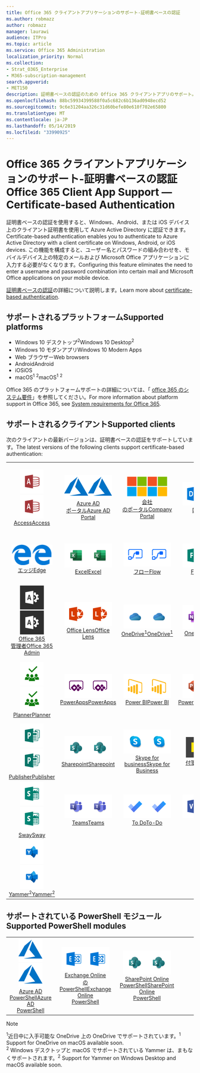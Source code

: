 ```yaml
---
title: Office 365 クライアントアプリケーションのサポート-証明書ベースの認証
ms.author: robmazz
author: robmazz
manager: laurawi
audience: ITPro
ms.topic: article
ms.service: Office 365 Administration
localization_priority: Normal
ms.collection:
- Strat_O365_Enterprise
- M365-subscription-management
search.appverid:
- MET150
description: 証明書ベースの認証のための Office 365 クライアントアプリのサポート。
ms.openlocfilehash: 88bc59934399588f0a5c682c6b136ad0948ecd52
ms.sourcegitcommit: 9c6e31204aa326c31d60befe80e610f702e65800
ms.translationtype: MT
ms.contentlocale: ja-JP
ms.lasthandoff: 05/14/2019
ms.locfileid: "33990925"
---
```

# <a name="office-365-client-app-support--certificate-based-authentication"></a><span data-ttu-id="0c843-103">Office 365 クライアントアプリケーションのサポート-証明書ベースの認証</span><span class="sxs-lookup"><span data-stu-id="0c843-103">Office 365 Client App Support — Certificate-based Authentication</span></span>

<span data-ttu-id="0c843-104">証明書ベースの認証を使用すると、Windows、Android、または iOS デバイス上のクライアント証明書を使用して Azure Active Directory に認証できます。</span><span class="sxs-lookup"><span data-stu-id="0c843-104">Certificate-based authentication enables you to authenticate to Azure Active Directory with a client certificate on Windows, Android, or iOS devices.</span></span> <span data-ttu-id="0c843-105">この機能を構成すると、ユーザー名とパスワードの組み合わせを、モバイルデバイス上の特定のメールおよび Microsoft Office アプリケーションに入力する必要がなくなります。</span><span class="sxs-lookup"><span data-stu-id="0c843-105">Configuring this feature eliminates the need to enter a username and password combination into certain mail and Microsoft Office applications on your mobile device.</span></span>

<span data-ttu-id="0c843-106">[証明書ベースの認証](https://docs.microsoft.com/azure/active-directory/authentication/active-directory-certificate-based-authentication-get-started)の詳細について説明します。</span><span class="sxs-lookup"><span data-stu-id="0c843-106">Learn more about [certificate-based authentication](https://docs.microsoft.com/azure/active-directory/authentication/active-directory-certificate-based-authentication-get-started).</span></span>

## <a name="supported-platforms"></a><span data-ttu-id="0c843-107">サポートされるプラットフォーム</span><span class="sxs-lookup"><span data-stu-id="0c843-107">Supported platforms</span></span>

 - <span data-ttu-id="0c843-108">Windows 10 デスクトップ<sup>2</sup></span><span class="sxs-lookup"><span data-stu-id="0c843-108">Windows 10 Desktop<sup>2</sup></span></span>
 - <span data-ttu-id="0c843-109">Windows 10 モダンアプリ</span><span class="sxs-lookup"><span data-stu-id="0c843-109">Windows 10 Modern Apps</span></span>
 - <span data-ttu-id="0c843-110">Web ブラウザー</span><span class="sxs-lookup"><span data-stu-id="0c843-110">Web browsers</span></span>
 - <span data-ttu-id="0c843-111">Android</span><span class="sxs-lookup"><span data-stu-id="0c843-111">Android</span></span>
 - <span data-ttu-id="0c843-112">iOS</span><span class="sxs-lookup"><span data-stu-id="0c843-112">iOS</span></span>
 - <span data-ttu-id="0c843-113">macOS<sup>1</sup> <sup>2</sup></span><span class="sxs-lookup"><span data-stu-id="0c843-113">macOS<sup>1</sup> <sup>2</sup></span></span>

<span data-ttu-id="0c843-114">Office 365 のプラットフォームサポートの詳細については、「 [office 365 のシステム要件](https://products.office.com/office-system-requirements)」を参照してください。</span><span class="sxs-lookup"><span data-stu-id="0c843-114">For more information about platform support in Office 365, see [System requirements for Office 365](https://products.office.com/office-system-requirements).</span></span>

## <a name="supported-clients"></a><span data-ttu-id="0c843-115">サポートされるクライアント</span><span class="sxs-lookup"><span data-stu-id="0c843-115">Supported clients</span></span>

<span data-ttu-id="0c843-116">次のクライアントの最新バージョンは、証明書ベースの認証をサポートしています。</span><span class="sxs-lookup"><span data-stu-id="0c843-116">The latest versions of the following clients support certificate-based authentication:</span></span>

| | | | | | |
|:---:|:---:|:---:|:---:|:---:|:---:|
| <span data-ttu-id="0c843-117">![アクセスアイコン](media/o365-access-64x64.png)</span><span class="sxs-lookup"><span data-stu-id="0c843-117">![Access icon](media/o365-access-64x64.png)</span></span> <br> [<span data-ttu-id="0c843-118">Access</span><span class="sxs-lookup"><span data-stu-id="0c843-118">Access</span></span>](https://products.office.com/access) | <span data-ttu-id="0c843-119">![Azure アイコン](media/o365-azure-64x64.png)</span><span class="sxs-lookup"><span data-stu-id="0c843-119">![Azure icon](media/o365-azure-64x64.png)</span></span> <br> [<span data-ttu-id="0c843-120">Azure AD <br>ポータル</span><span class="sxs-lookup"><span data-stu-id="0c843-120">Azure AD <br> Portal </span></span>](https://azure.microsoft.com/features/azure-portal/) | <span data-ttu-id="0c843-121">![会社のポータルのアイコン](media/o365-microsoft-64x64.png)</span><span class="sxs-lookup"><span data-stu-id="0c843-121">![Company portal icon](media/o365-microsoft-64x64.png)</span></span> <br> [<span data-ttu-id="0c843-122">会社<br>のポータル</span><span class="sxs-lookup"><span data-stu-id="0c843-122">Company <br> Portal </span></span>](https://docs.microsoft.com/intune-user-help/sign-in-to-the-company-portal) | <span data-ttu-id="0c843-123">![Delve アイコン](media/o365-delve-64x64.png)</span><span class="sxs-lookup"><span data-stu-id="0c843-123">![Delve icon](media/o365-delve-64x64.png)</span></span> <br> [<span data-ttu-id="0c843-124">Delve</span><span class="sxs-lookup"><span data-stu-id="0c843-124">Delve</span></span>](https://products.office.com/business/intelligent-search) | <span data-ttu-id="0c843-125">![Dynamics 365 アイコン](media/o365-dynamics365-64x64.png)</span><span class="sxs-lookup"><span data-stu-id="0c843-125">![Dynamics 365 icon](media/o365-dynamics365-64x64.png)</span></span> <br> [<span data-ttu-id="0c843-126">Dynamics 365</span><span class="sxs-lookup"><span data-stu-id="0c843-126">Dynamics 365</span></span>](https://dynamics.microsoft.com) 
| <span data-ttu-id="0c843-127">![エッジアイコン](media/o365-edge-64x64.png)</span><span class="sxs-lookup"><span data-stu-id="0c843-127">![Edge icon](media/o365-edge-64x64.png)</span></span> <br> [<span data-ttu-id="0c843-128">エッジ</span><span class="sxs-lookup"><span data-stu-id="0c843-128">Edge</span></span>](https://www.microsoft.com/windows/microsoft-edge) | <span data-ttu-id="0c843-129">![[Excel] アイコン](media/o365-excel-64x64.png)</span><span class="sxs-lookup"><span data-stu-id="0c843-129">![Excel icon](media/o365-excel-64x64.png)</span></span> <br> [<span data-ttu-id="0c843-130">Excel</span><span class="sxs-lookup"><span data-stu-id="0c843-130">Excel</span></span>](https://products.office.com/excel) | <span data-ttu-id="0c843-131">![フローアイコン](media/o365-flow-64x64.png)</span><span class="sxs-lookup"><span data-stu-id="0c843-131">![Flow icon](media/o365-flow-64x64.png)</span></span> <br> [<span data-ttu-id="0c843-132">フロー</span><span class="sxs-lookup"><span data-stu-id="0c843-132">Flow</span></span>](https://flow.microsoft.com) | <span data-ttu-id="0c843-133">![フォームアイコン](media/o365-forms-64x64.png)</span><span class="sxs-lookup"><span data-stu-id="0c843-133">![Forms icon](media/o365-forms-64x64.png)</span></span> <br> [<span data-ttu-id="0c843-134">Forms</span><span class="sxs-lookup"><span data-stu-id="0c843-134">Forms</span></span>](https://flow.microsoft.com/connectors/shared_microsoftforms/microsoft-forms/) | <span data-ttu-id="0c843-135">![Kaizala アイコン](media/o365-kaizala-64x64.png)</span><span class="sxs-lookup"><span data-stu-id="0c843-135">![Kaizala icon](media/o365-kaizala-64x64.png)</span></span> <br> [<span data-ttu-id="0c843-136">Kaizala</span><span class="sxs-lookup"><span data-stu-id="0c843-136">Kaizala</span></span>](https://products.office.com/en/business/microsoft-kaizala) 
| <span data-ttu-id="0c843-137">![Office 365 管理者アイコン](media/o365-o365admin-64x64.png)</span><span class="sxs-lookup"><span data-stu-id="0c843-137">![Office 365 Admin icon](media/o365-o365admin-64x64.png)</span></span> <br> [<span data-ttu-id="0c843-138">Office 365 <br>管理者</span><span class="sxs-lookup"><span data-stu-id="0c843-138">Office 365 <br> Admin</span></span>](https://products.office.com/business/manage-office-365-admin-app) | <span data-ttu-id="0c843-139">![レンズアイコン](media/o365-lens-64x64.png)</span><span class="sxs-lookup"><span data-stu-id="0c843-139">![Lens icon](media/o365-lens-64x64.png)</span></span> <br> [<span data-ttu-id="0c843-140">Office Lens</span><span class="sxs-lookup"><span data-stu-id="0c843-140">Office Lens</span></span>](https://www.microsoft.com/p/office-lens/9wzdncrfj3t8?activetab=pivot%3Aoverviewtab) | <span data-ttu-id="0c843-141">![OneDrive for Business アイコン](media/o365-OneDrive-64x64.png)</span><span class="sxs-lookup"><span data-stu-id="0c843-141">![OneDrive for Business icon](media/o365-OneDrive-64x64.png)</span></span> <br> [<span data-ttu-id="0c843-142">OneDrive<sup>1</sup></span><span class="sxs-lookup"><span data-stu-id="0c843-142">OneDrive<sup>1</sup></span></span>](https://products.office.com/onedrive-for-business/online-cloud-storage) |  <span data-ttu-id="0c843-143">![OneNote アイコン](media/o365-OneNote-64x64.png)</span><span class="sxs-lookup"><span data-stu-id="0c843-143">![OneNote icon](media/o365-OneNote-64x64.png)</span></span> <br> [<span data-ttu-id="0c843-144">OneNote</span><span class="sxs-lookup"><span data-stu-id="0c843-144">OneNote</span></span>](https://products.office.com/onenote) | <span data-ttu-id="0c843-145">![Outlook アイコン](media/o365-outlook-64x64.png)</span><span class="sxs-lookup"><span data-stu-id="0c843-145">![Outlook icon](media/o365-outlook-64x64.png)</span></span> <br> [<span data-ttu-id="0c843-146">Outlook</span><span class="sxs-lookup"><span data-stu-id="0c843-146">Outlook</span></span>](https://products.office.com/outlook) 
| <span data-ttu-id="0c843-147">![Planner アイコン](media/o365-planner-64x64.png)</span><span class="sxs-lookup"><span data-stu-id="0c843-147">![Planner icon](media/o365-planner-64x64.png)</span></span> <br> [<span data-ttu-id="0c843-148">Planner</span><span class="sxs-lookup"><span data-stu-id="0c843-148">Planner</span></span>](https://products.office.com/business/task-management-software) | <span data-ttu-id="0c843-149">![PowerApps アイコン](media/o365-powerapps-64x64.png)</span><span class="sxs-lookup"><span data-stu-id="0c843-149">![PowerApps icon](media/o365-powerapps-64x64.png)</span></span> <br> [<span data-ttu-id="0c843-150">PowerApps</span><span class="sxs-lookup"><span data-stu-id="0c843-150">PowerApps </span></span>](https://powerapps.microsoft.com) | <span data-ttu-id="0c843-151">![PowerBI アイコン](media/o365-powerbi-64x64.png)</span><span class="sxs-lookup"><span data-stu-id="0c843-151">![PowerBI icon](media/o365-powerbi-64x64.png)</span></span> <br> [<span data-ttu-id="0c843-152">Power BI</span><span class="sxs-lookup"><span data-stu-id="0c843-152">Power BI</span></span>](https://powerbi.microsoft.com)| <span data-ttu-id="0c843-153">![[PowerPoint] アイコン](media/o365-powerpoint-64x64.png)</span><span class="sxs-lookup"><span data-stu-id="0c843-153">![PowerPoint icon](media/o365-powerpoint-64x64.png)</span></span> <br> [<span data-ttu-id="0c843-154">PowerPoint</span><span class="sxs-lookup"><span data-stu-id="0c843-154">PowerPoint</span></span>](https://products.office.com/powerpoint) | <span data-ttu-id="0c843-155">![プロジェクトアイコン](media/o365-project-64x64.png)</span><span class="sxs-lookup"><span data-stu-id="0c843-155">![Project icon](media/o365-project-64x64.png)</span></span> <br> [<span data-ttu-id="0c843-156">プロジェクト</span><span class="sxs-lookup"><span data-stu-id="0c843-156">Project</span></span>](https://products.office.com/project) 
| <span data-ttu-id="0c843-157">![Publisher のアイコン](media/o365-publisher-64x64.png)</span><span class="sxs-lookup"><span data-stu-id="0c843-157">![Publisher icon](media/o365-publisher-64x64.png)</span></span> <br> [<span data-ttu-id="0c843-158">Publisher</span><span class="sxs-lookup"><span data-stu-id="0c843-158">Publisher</span></span>](https://products.office.com/publisher) | <span data-ttu-id="0c843-159">![SharePoint アイコン](media/o365-sharepoint-64x64.png)</span><span class="sxs-lookup"><span data-stu-id="0c843-159">![SharePoint icon](media/o365-sharepoint-64x64.png)</span></span> <br> [<span data-ttu-id="0c843-160">Sharepoint</span><span class="sxs-lookup"><span data-stu-id="0c843-160">Sharepoint</span></span>](https://products.office.com/sharepoint) | <span data-ttu-id="0c843-161">![Skype for Business アイコン](media/o365-skypeforbusiness-64x64.png)</span><span class="sxs-lookup"><span data-stu-id="0c843-161">![Skype for Business icon](media/o365-skypeforbusiness-64x64.png)</span></span> <br> [<span data-ttu-id="0c843-162">Skype for <br> business</span><span class="sxs-lookup"><span data-stu-id="0c843-162">Skype for <br> Business</span></span>](https://www.skype.com/business/) | <span data-ttu-id="0c843-163">![付箋アイコン](media/o365-stickynotes-64x64.png)</span><span class="sxs-lookup"><span data-stu-id="0c843-163">![Sticky Notes icon](media/o365-stickynotes-64x64.png)</span></span> <br> [<span data-ttu-id="0c843-164">付箋</span><span class="sxs-lookup"><span data-stu-id="0c843-164">Sticky Notes</span></span>](https://www.microsoft.com/p/microsoft-sticky-notes/9nblggh4qghw) | <span data-ttu-id="0c843-165">![ストリームアイコン](media/o365-stream-64x64.png)</span><span class="sxs-lookup"><span data-stu-id="0c843-165">![Stream icon](media/o365-stream-64x64.png)</span></span> <br> [<span data-ttu-id="0c843-166">Stream</span><span class="sxs-lookup"><span data-stu-id="0c843-166">Stream</span></span>](https://stream.microsoft.com) 
| <span data-ttu-id="0c843-167">![Sway アイコン](media/o365-sway-64x64.png)</span><span class="sxs-lookup"><span data-stu-id="0c843-167">![Sway icon](media/o365-sway-64x64.png)</span></span> <br> [<span data-ttu-id="0c843-168">Sway</span><span class="sxs-lookup"><span data-stu-id="0c843-168">Sway</span></span>](https://sway.com) | <span data-ttu-id="0c843-169">![Teams アイコン](media/o365-teams-64x64.png)</span><span class="sxs-lookup"><span data-stu-id="0c843-169">![Teams icon](media/o365-teams-64x64.png)</span></span> <br> [<span data-ttu-id="0c843-170">Teams</span><span class="sxs-lookup"><span data-stu-id="0c843-170">Teams</span></span>](https://products.office.com/microsoft-teams/group-chat-software) | <span data-ttu-id="0c843-171">![To Do アイコン](media/o365-todo-64x64.png)</span><span class="sxs-lookup"><span data-stu-id="0c843-171">![To-Do icon](media/o365-todo-64x64.png)</span></span> <br> [<span data-ttu-id="0c843-172">To Do</span><span class="sxs-lookup"><span data-stu-id="0c843-172">To-Do</span></span>](https://todo.microsoft.com) | <span data-ttu-id="0c843-173">![Visio アイコン](media/o365-visio-64x64.png)</span><span class="sxs-lookup"><span data-stu-id="0c843-173">![Visio icon](media/o365-visio-64x64.png)</span></span> <br> [<span data-ttu-id="0c843-174">Visio</span><span class="sxs-lookup"><span data-stu-id="0c843-174">Visio</span></span>](https://products.office.com/visio/flowchart-software) | <span data-ttu-id="0c843-175">![[Word] アイコン](media/o365-word-64x64.png)</span><span class="sxs-lookup"><span data-stu-id="0c843-175">![Word icon](media/o365-word-64x64.png)</span></span> <br> [<span data-ttu-id="0c843-176">Word</span><span class="sxs-lookup"><span data-stu-id="0c843-176">Word</span></span>](https://products.office.com/word) 
| <span data-ttu-id="0c843-177">![Yammer アイコン](media/o365-yammer-64x64.png)</span><span class="sxs-lookup"><span data-stu-id="0c843-177">![Yammer icon](media/o365-yammer-64x64.png)</span></span> <br> [<span data-ttu-id="0c843-178">Yammer<sup>2</sup></span><span class="sxs-lookup"><span data-stu-id="0c843-178">Yammer<sup>2</sup></span></span>](https://products.office.com/yammer/yammer-overview) |

## <a name="supported-powershell-modules"></a><span data-ttu-id="0c843-179">サポートされている PowerShell モジュール</span><span class="sxs-lookup"><span data-stu-id="0c843-179">Supported PowerShell modules</span></span>

| | | | | | |
|:---:|:---:|:---:|:---:|:---:|:---:|
| <span data-ttu-id="0c843-180">![Azure アイコン](media/o365-azure-64x64.png)</span><span class="sxs-lookup"><span data-stu-id="0c843-180">![Azure icon](media/o365-azure-64x64.png)</span></span> <br> [<span data-ttu-id="0c843-181">Azure AD <br> PowerShell</span><span class="sxs-lookup"><span data-stu-id="0c843-181">Azure AD <br> PowerShell</span></span>](https://docs.microsoft.com/powershell/azure/active-directory/overview?view=azureadps-2.0) | <span data-ttu-id="0c843-182">![Exchange アイコン](media/o365-exchange-64x64.png)</span><span class="sxs-lookup"><span data-stu-id="0c843-182">![Exchange icon](media/o365-exchange-64x64.png)</span></span> <br> [<span data-ttu-id="0c843-183">Exchange Online <br>の PowerShell</span><span class="sxs-lookup"><span data-stu-id="0c843-183">Exchange Online <br> PowerShell</span></span>](https://docs.microsoft.com/powershell/exchange/exchange-online/exchange-online-powershell?view=exchange-ps) | <span data-ttu-id="0c843-184">![SharePoint アイコン](media/o365-sharepoint-64x64.png)</span><span class="sxs-lookup"><span data-stu-id="0c843-184">![SharePoint icon](media/o365-sharepoint-64x64.png)</span></span> <br> [<span data-ttu-id="0c843-185">SharePoint Online <br> PowerShell</span><span class="sxs-lookup"><span data-stu-id="0c843-185">SharePoint Online <br> PowerShell</span></span>](https://docs.microsoft.com/sharepoint/manage-team-and-communication-sites-in-powershell)

> [!NOTE]
> <span data-ttu-id="0c843-186"><sup>1</sup>近日中に入手可能な OneDrive 上の OneDrive でサポートされています。</span><span class="sxs-lookup"><span data-stu-id="0c843-186"><sup>1</sup> Support for OneDrive on macOS available soon.</span></span> <br>
> <span data-ttu-id="0c843-187"><sup>2</sup> Windows デスクトップと macOS でサポートされている Yammer は、まもなくサポートされます。</span><span class="sxs-lookup"><span data-stu-id="0c843-187"><sup>2</sup> Support for Yammer on Windows Desktop and macOS available soon.</span></span>